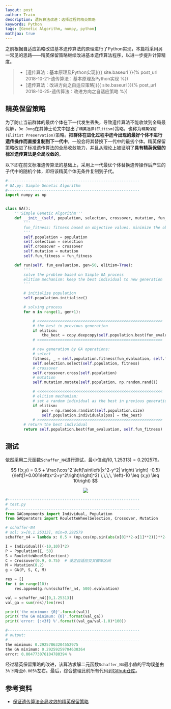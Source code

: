 ```yaml
---
layout: post
author: Train
description: 遗传算法改进：选择过程的精英策略
keywords: Python
tags: [Genetic Algorithm, numpy, python]
mathjax: true
---
```


之前根据自适应策略改进基本遗传算法的原理进行了Python实现，本篇将采用另一常见的思路——精英保留策略继续改进基本遗传算法程序，以进一步提升计算精度。

> - [遗传算法：基本原理及Python实现]({{ site.baseurl }}{% post_url 2018-10-21-遗传算法：基本原理及Python实现 %})
> - [遗传算法：改进方向之自适应策略]({{ site.baseurl }}{% post_url 2018-10-25-遗传算法：改进方向之自适应策略 %})

## 精英保留策略

为了防止当前群体的最优个体在下一代发生丢失，导致遗传算法不能收敛到全局最优解，`De Jong`在其博士论文中提出了`精英选择(Elitism)`策略，也称为`精英保留(Elitist Preservation)`策略。**把群体在进化过程中迄今出现的最好个体不进行遗传操作而直接复制到下一代中**，一般会将其替换下一代中的最劣个体。精英保留策略改进了标准遗传算法的全局收敛能力，并且从理论上被证明了**具有精英保留的标准遗传算法是全局收敛的**。

以下即在前文标准遗传算法的基础上，采用上一代最优个体替换遗传操作后产生的子代中的随机个体，即将该精英个体无条件复制到子代。

```python
#----------------------------------------------------------
# GA.py: Simple Genetic Algorithm
#----------------------------------------------------------
import numpy as np


class GA():
    '''Simple Genetic Algorithm'''
    def __init__(self, population, selection, crossover, mutation, fun_fitness=lambda x:np.arctan(-x)+np.pi):
        '''
        fun_fitness: fitness based on objective values. minimize the objective by default
        '''
        self.population = population
        self.selection = selection
        self.crossover = crossover
        self.mutation = mutation
        self.fun_fitness = fun_fitness

    def run(self, fun_evaluation, gen=50, elitism=True):
        '''
        solve the problem based on Simple GA process
        elitism mechanism: keep the best individual to new generation
        '''

        # initialize population
        self.population.initialize()

        # solving process
        for n in range(1, gen+1):

            # <<<<<<<<<<<<<<<<<<<<<<<<<<<<<<<<<<<<<<<<<<<<<<<<<<<<<<<
            # the best in previous generation
            if elitism:
                the_best = copy.deepcopy(self.population.best(fun_evaluation, self.fun_fitness))
            # >>>>>>>>>>>>>>>>>>>>>>>>>>>>>>>>>>>>>>>>>>>>>>>>>>>>>>>

            # new generation by GA operations:
            # select
            fitness, _ = self.population.fitness(fun_evaluation, self.fun_fitness)
            self.selection.select(self.population, fitness)
            # crossover
            self.crossover.cross(self.population)
            # mutation
            self.mutation.mutate(self.population, np.random.rand())

            # <<<<<<<<<<<<<<<<<<<<<<<<<<<<<<<<<<<<<<<<<<<<<<<<<<<<<<<
            # elitism mechanism: 
            # set a random individual as the best in previous generation
            if elitism:
                pos = np.random.randint(self.population.size)
                self.population.individuals[pos] = the_best)
            # >>>>>>>>>>>>>>>>>>>>>>>>>>>>>>>>>>>>>>>>>>>>>>>>>>>>>>>
        # return the best individual
        return self.population.best(fun_evaluation, self.fun_fitness)
```

## 测试

依然采用二元函数`Schaffer_N4`进行测试，最小值点$f(0,1.25313)=0.292579$。

$$
f(x,y) = 0.5 + \frac{\cos^2 \left[\sin\left(|x^2-y^2| \right) \right] -0.5}{\left[1+0.001\left(x^2+y^2\right)\right]^2} \,\,\,\, \left(-10 \leq (x,y) \leq 10\right)
$$

<div align='center'>
<img src="{{ "/images/2018-10-21-01.jpg" | prepend: site.baseurl }}">
</div>

```python
#----------------------------------------------------------
# test.py
#----------------------------------------------------------
from GAComponents import Individual, Population
from GAOperators import RouletteWheelSelection, Crossover, Mutation

# schaffer-N4
# sol: x=[0,1.25313], min=0.292579
schaffer_n4 = lambda x: 0.5 + (np.cos(np.sin(abs(x[0]**2-x[1]**2)))**2-0.5) / (1.0+0.001*(x[0]**2+x[1]**2))**2  

I = Individual([(-10,10)]*2)
P = Population(I, 50)
S = RouletteWheelSelection()
C = Crossover(0.9, 0.75)  # 设定自适应交叉概率区间
M = Mutation(0.2)
g = GA(P, S, C, M)

res = []
for i in range(10):
    res.append(g.run(schaffer_n4, 500).evaluation)

val = schaffer_n4([0,1.25313])
val_ga = sum(res)/len(res)

print('the minimum: {0}'.format(val))
print('the GA minimum: {0}'.format(val_ga))
print('error: {:<3f} %'.format((val_ga/val-1.0)*100))

#----------------------------------------------------------
# output:
#----------------------------------------------------------
the minimum: 0.29257863204552975
the GA minimum: 0.29259259704630364
error: 0.004773076104780394 %
```

经过精英保留策略的改进，该算法求解二元函数`Schaffer_N4`最小值的平均误差由`3%`下降至`0.005%`左右。最后，综合整理此前所有代码到[Github仓库](https://github.com/dothinking/basicGA)。

## 参考资料

- [保证遗传算法全局收敛的精英保留策略](http://www.cnhup.com/index.php/archives/elitist-preservation-in-genetic-algorithm/)